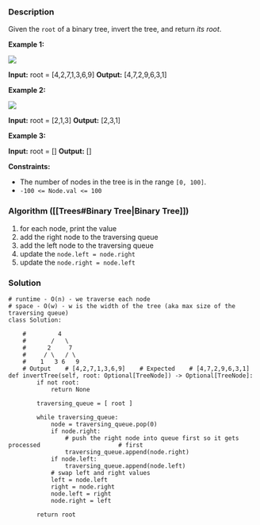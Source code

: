 ### Description

Given the `root` of a binary tree, invert the tree, and return _its root_.

**Example 1:**

![](https://assets.leetcode.com/uploads/2021/03/14/invert1-tree.jpg)

**Input:** root = [4,2,7,1,3,6,9]
**Output:** [4,7,2,9,6,3,1]

**Example 2:**

![](https://assets.leetcode.com/uploads/2021/03/14/invert2-tree.jpg)

**Input:** root = [2,1,3]
**Output:** [2,3,1]

**Example 3:**

**Input:** root = []
**Output:** []

**Constraints:**

- The number of nodes in the tree is in the range `[0, 100]`.
- `-100 <= Node.val <= 100`

### Algorithm ([[Trees#Binary Tree|Binary Tree]])

1. for each node, print the value
2. add the right node to the traversing queue
3. add the left node to the traversing queue
4. update the `node.left = node.right`
5. update the `node.right = node.left`

### Solution

```
# runtime - O(n) - we traverse each node
# space - O(w) - w is the width of the tree (aka max size of the traversing queue)
class Solution:  
  
    #         4  
    #       /   \    
    #      2     7    
    #     / \   / \    
    #    1   3 6   9  
    # Output    # [4,2,7,1,3,6,9]    # Expected    # [4,7,2,9,6,3,1]    def invertTree(self, root: Optional[TreeNode]) -> Optional[TreeNode]:  
        if not root:  
            return None  
  
        traversing_queue = [ root ]  
  
        while traversing_queue:  
            node = traversing_queue.pop(0)  
            if node.right:  
                # push the right node into queue first so it gets processed                      # first  
                traversing_queue.append(node.right)  
            if node.left:  
                traversing_queue.append(node.left)  
            # swap left and right values  
            left = node.left  
            right = node.right  
            node.left = right  
            node.right = left  
  
        return root
```